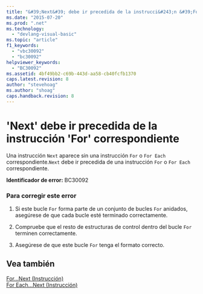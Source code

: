 ```yaml
---
title: "&#39;Next&#39; debe ir precedida de la instrucci&#243;n &#39;For&#39; correspondiente | Microsoft Docs"
ms.date: "2015-07-20"
ms.prod: ".net"
ms.technology: 
  - "devlang-visual-basic"
ms.topic: "article"
f1_keywords: 
  - "vbc30092"
  - "bc30092"
helpviewer_keywords: 
  - "BC30092"
ms.assetid: 4bf49bb2-c69b-443d-aa58-cb40fcfb1370
caps.latest.revision: 8
author: "stevehoag"
ms.author: "shoag"
caps.handback.revision: 8
---
```

# &#39;Next&#39; debe ir precedida de la instrucci&#243;n &#39;For&#39; correspondiente
Una instrucción `Next` aparece sin una instrucción `For` o `For Each` correspondiente.`Next` debe ir precedida de una instrucción `For` o `For Each` correspondiente.  
  
 **Identificador de error:** BC30092  
  
### Para corregir este error  
  
1.  Si este bucle `For` forma parte de un conjunto de bucles `For` anidados, asegúrese de que cada bucle esté terminado correctamente.  
  
2.  Compruebe que el resto de estructuras de control dentro del bucle `For` terminen correctamente.  
  
3.  Asegúrese de que este bucle `For` tenga el formato correcto.  
  
## Vea también  
 [For...Next \(Instrucción\)](../../visual-basic/language-reference/statements/for-next-statement.md)   
 [For Each...Next \(Instrucción\)](../../visual-basic/language-reference/statements/for-each-next-statement.md)